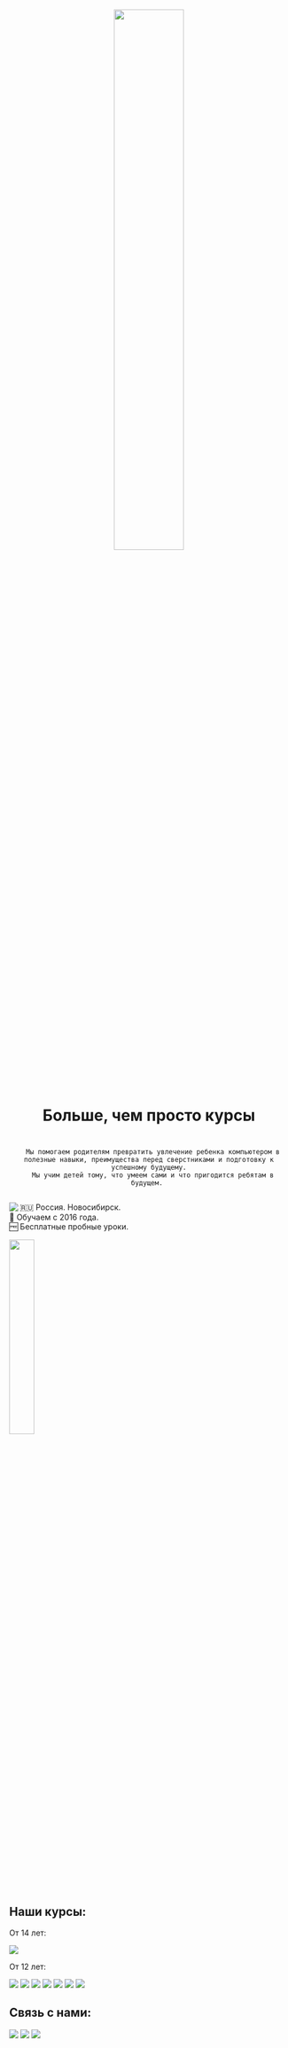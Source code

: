 <!-- Gifки тут: gifer.com/ru/gifs/%D0%BF%D1%80%D0%BE%D0%B7%D1%80%D0%B0%D1%87%D0%BD%D1%8B%D0%B9 -->

<!-- <h1 align="center"> IT Школа Movavi </h1> -->
<h1 align="center">
  <img style="width:50%;" src="https://user-images.githubusercontent.com/84059957/201894150-a609e38d-d3d0-4600-8179-bb750316e8ed.png">

  
  <p> Больше, чем просто курсы </p>
</h1>

<p align="center"><code>
  Мы помогаем родителям превратить увлечение ребенка компьютером в полезные навыки, преимущества перед сверстниками и подготовку к успешному будущему.
  Мы учим детей тому, что умеем сами и что пригодится ребятам в будущем. 
  </code>
</p>

<img align="left" src="https://user-images.githubusercontent.com/84059957/201833615-6c408e3c-41af-46c2-be83-ab42689fac49.gif">
<p> 🇷🇺 Россия. Новосибирск. <br>
    🌱 Обучаем с 2016 года. <br>
    🆓 Бесплатные пробные уроки. <br>
</p>

<a href="https://robotmovavi.ru/">
  <img style="width:30%;" src="https://img.shields.io/badge/НАШ САЙТ-555?style=for-the-badge&logo=AngelList&logoColor=white">
</a>

<h2>Наши курсы:</h2>

<p>От 14 лет:</p>
<a title="Страница в разработке. Подробности о курсе у администратора." href="#"><img src="https://img.shields.io/badge/Кибербезопасность-333?style=for-the-badge&logo=Bitwarden&logoColor=3b89b7"></a>


<p>От 12 лет:</p>
<p>
  <a href="https://robotmovavi.ru/python"><img src="https://img.shields.io/badge/PYTHON-333?style=for-the-badge&logo=Python&logoColor=386c9b"></a>
  <a href="https://robotmovavi.ru/code"><img src="https://img.shields.io/badge/WEB-333?style=for-the-badge&logo=html5&logoColor=e34f27"></a>
  <a href="https://robotmovavi.ru/electro"><img src="https://img.shields.io/badge/Arduino-333?style=for-the-badge&logo=Arduino&logoColor=1a969e"></a>
  <a href="https://robotmovavi.ru/unity"><img src="https://img.shields.io/badge/Unity 3D-333?style=for-the-badge&logo=Unity&logoColor=white"></a>
  <a href="https://robotmovavi.ru/3d-modeling"><img src="https://img.shields.io/badge/Моделирование-333?style=for-the-badge&logo=Blender&logoColor=F5792A"></a>
  <a href="https://robotmovavi.ru/math"><img src="https://img.shields.io/badge/Математика-333?style=for-the-badge&logo=FeatHub&logoColor=007FFF"></a>
<!--     <a href="https://robotmovavi.ru/gameart"><img src="https://img.shields.io/badge/GameArt-333?style=for-the-badge&logo=Penpot&logoColor=43B02A"></a> -->
  <a href="https://robotmovavi.ru/gameart"><img src="https://img.shields.io/badge/GameArt-333?style=for-the-badge&logo=Game Jolt&logoColor=CCFF00"></a>
</p>


<h2>Связь с нами:</h2>
<p>
  <a href="https://t.me/school_movavi"><img src="https://img.shields.io/badge/TELEGRAM-white?style=for-the-badge&logo=telegram&logoColor=white"></a>
  <a href="https://vk.com/movavi_robot"><img src="https://img.shields.io/badge/VK-white?style=for-the-badge&logo=vk&logoColor=0077FF"></a>
  <a href="https://www.youtube.com/channel/UCImtEJNLTcYVYgJV1EHkYig/videos"><img src="https://img.shields.io/badge/YouTube-white?style=for-the-badge&logo=youtube&logoColor=FF0000"></a>
</p>
